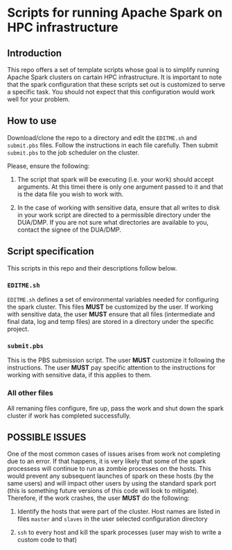 # Scripts for running Apache Spark on HPC infrastructure


## Introduction

This repo offers a set of template scripts whose goal is to simplify
running Apache Spark clusters on cartain HPC infrastructure. It is 
important to note that the spark configuration that these
scripts set out is customized to serve a specific task. You should not expect
that this configuration would work well for your problem.

## How to use

Download/clone the repo to a directory and edit the `EDITME.sh` and
`submit.pbs` files. Follow the instructions in each file carefully.
Then submit `submit.pbs` to the job scheduler on the cluster.

Please, ensure the following:

1. The script that spark will be executing (i.e. your work) should accept
arguments. At this timei there is only one argument passed to it and that is 
the data file you wish to work with.

2. In the case of working with sensitive data, ensure that all writes to disk 
in your work script are directed to a permissible directory under the 
DUA/DMP. If you are not sure what directories are available to you, contact
the signee of the DUA/DMP.



## Script specification

This scripts in this repo and their descriptions follow below.

### `EDITME.sh`

`EDITME.sh` defines a set of environmental variables needed for configuring
the spark cluster. This files **MUST** be customized by the user. 
If working with sensitive data, the user **MUST** ensure that all files
(intermediate and final data, log and temp files) are stored in a directory 
under the specific project.

### `submit.pbs`

This is the PBS submission script. The user **MUST** customize it following
the instructions. The user **MUST** pay specific attention to the instructions 
for working with sensitive data, if this applies to them.

### All other files

All remaning files configure, fire up, pass the work and shut down
the spark cluster if work has completed successfully.

## POSSIBLE ISSUES

One of the most common cases of issues arises from work not completing due to
an error. If that happens, it is very likely that some of the spark processess 
will continue to run as zombie processes on the hosts. This would prevent any 
subsequent launches of spark on these hosts (by the same users) and will 
impact other users by using the standard spark port (this is something 
future versions of this code will look to mitigate). Therefore, if the work 
crashes, the user **MUST** do the following:

1. Identify the hosts that were part of the cluster. Host names are listed
in files `master` and `slaves` in the user selected configuration directory

2. `ssh` to every host and kill the spark processes (user may wish to write
a custom code to that)

 


